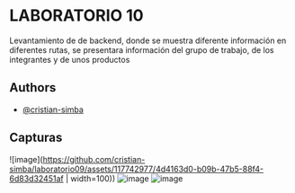 # LABORATORIO 10 

Levantamiento de de backend, donde se muestra diferente información en diferentes rutas, se presentara información del grupo de trabajo, de los integrantes y de unos productos

## Authors

- [@cristian-simba](https://www.github.com/cristian-simba)


## Capturas

![image](https://github.com/cristian-simba/laboratorio09/assets/117742977/4d4163d0-b09b-47b5-88f4-6d83d32451af | width=100))
![image](https://github.com/cristian-simba/laboratorio09/assets/117742977/e01440c8-beb0-41fa-9861-cefbb79f8861)
![image](https://github.com/cristian-simba/laboratorio09/assets/117742977/91df0c7c-2210-40ae-a8e7-5a85d5734254)

